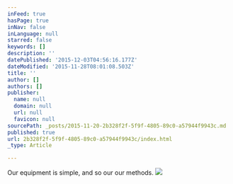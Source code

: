 ```yaml
---
inFeed: true
hasPage: true
inNav: false
inLanguage: null
starred: false
keywords: []
description: ''
datePublished: '2015-12-03T04:56:16.177Z'
dateModified: '2015-11-28T08:01:08.503Z'
title: ''
author: []
authors: []
publisher:
  name: null
  domain: null
  url: null
  favicon: null
sourcePath: _posts/2015-11-20-2b328f2f-5f9f-4805-89c0-a57944f9943c.md
published: true
url: 2b328f2f-5f9f-4805-89c0-a57944f9943c/index.html
_type: Article

---
```

Our equipment is simple, and so our our methods.
![](https://the-grid-user-content.s3-us-west-2.amazonaws.com/f6ab942e-02aa-4c49-9c88-76b5344a235b.JPG)